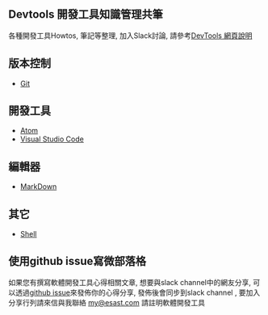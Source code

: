 ## Devtools 開發工具知識管理共筆

各種開發工具Howtos, 筆記等整理, 加入Slack討論, 請參考[DevTools 網頁說明](https://goo.gl/pBVVy3)

## 版本控制
* [Git](https://github.com/softnshare/devtools/tree/master/git)

## 開發工具
* [Atom](https://github.com/softnshare/devtools/tree/master/atom)
* [Visual Studio Code](https://github.com/softnshare/devtools/tree/master/vscode)

## 編輯器
* [MarkDown](https://github.com/softnshare/devtools/tree/master/markdown)

## 其它
* [Shell](https://github.com/softnshare/devtools/tree/master/shell)


## 使用github issue寫微部落格
如果您有撰寫軟體開發工具心得相關文章, 想要與slack channel中的網友分享, 可以透過[github issue](https://github.com/softnshare/devtools/issues)來發佈你的心得分享, 發佈後會同步到slack channel , 要加入分享行列請來信與我聯絡 my@esast.com 請註明軟體開發工具
